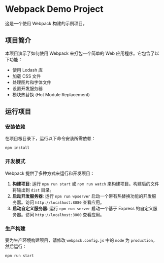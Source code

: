 # Webpack Demo Project

这是一个使用 Webpack 构建的示例项目。

## 项目简介

本项目演示了如何使用 Webpack 来打包一个简单的 Web 应用程序。它包含了以下功能：
- 使用 Lodash 库
- 加载 CSS 文件
- 处理图片和字体文件
- 设置开发服务器
- 模块热替换 (Hot Module Replacement)

## 运行项目

### 安装依赖

在项目根目录下，运行以下命令安装所需依赖：

```bash
npm install
```

### 开发模式

Webpack 提供了多种方式来运行和开发项目：

1.  **构建项目**: 运行 `npm run start` 或 `npm run watch` 来构建项目。构建后的文件将输出到 `dist` 目录。
2.  **启动开发服务器**: 运行 `npm run wpserver` 启动一个带有热替换功能的开发服务器。访问 `http://localhost:8080` 查看应用。
3.  **启动自定义服务器**: 运行 `npm run server` 启动一个基于 Express 的自定义服务器。访问 `http://localhost:3000` 查看应用。

### 生产构建

要为生产环境构建项目，请修改 `webpack.config.js` 中的 `mode` 为 `production`，然后运行：

```bash
npm run start
```
